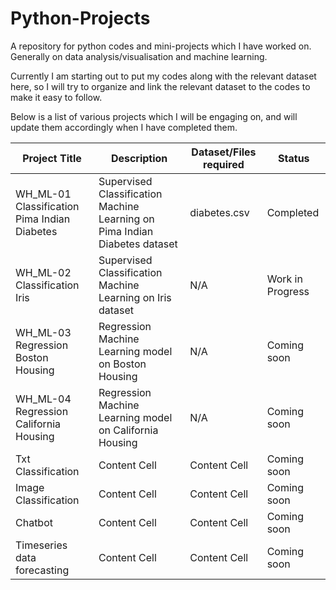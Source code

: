 # Python-Projects
A repository for python codes and mini-projects which I have worked on. Generally on data analysis/visualisation and machine learning.

Currently I am starting out to put my codes along with the relevant dataset here, so I will try to organize and link the relevant dataset to the codes to make it easy to follow.

Below is a list of various projects which I will be engaging on, and will update them accordingly when I have completed them.

| Project Title  | Description | Dataset/Files required |Status|
| ------------- | ------------- | ------------- | ------------- |
| WH_ML-01 Classification Pima Indian Diabetes  | Supervised Classification Machine Learning on Pima Indian Diabetes dataset  | diabetes.csv  | Completed |
| WH_ML-02 Classification Iris  | Supervised Classification Machine Learning on Iris dataset   | N/A  | Work in Progress |
| WH_ML-03 Regression Boston Housing  | Regression Machine Learning model on Boston Housing  | N/A  | Coming soon |
| WH_ML-04 Regression California Housing  | Regression Machine Learning model on California Housing  | N/A  | Coming soon |
| Txt Classification  | Content Cell  | Content Cell  | Coming soon |
| Image Classification  | Content Cell  | Content Cell  | Coming soon |
| Chatbot  | Content Cell  | Content Cell  | Coming soon |
| Timeseries data forecasting  | Content Cell  | Content Cell  | Coming soon |
